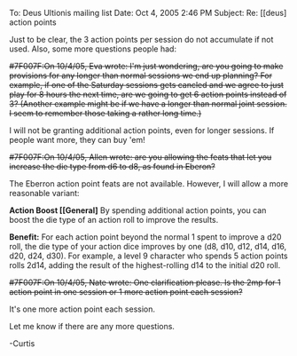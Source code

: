 To: Deus Ultionis mailing list
Date: Oct 4, 2005 2:46 PM
Subject: Re: [[deus] action points

Just to be clear, the 3 action points per session do not accumulate if not used. Also, some more questions people had:

~~#7F007F:On 10/4/05, Eva wrote:
I'm just wondering, are you going to make provisions for any longer than normal sessions we end up planning? For example, if one of the Saturday sessions gets cancled and we agree to just play for 8 hours the next time, are we going to get 6 action points instead of 3?
(Another example might be if we have a longer than normal joint session. I seem to remember those taking a rather long time.)~~

I will not be granting additional action points, even for longer sessions. If people want more, they can buy 'em!

~~#7F007F:On 10/4/05, Allen wrote:
are you allowing the feats that let you increase the
die type from d6 to d8, as found in Eberon?~~

The Eberron action point feats are not available. However, I will allow a more reasonable variant:

__Action Boost [[General]__
By spending additional action points, you can boost the die type of an action roll to improve the results.

__Benefit:__ For each action point beyond the normal 1 spent to improve a d20 roll, the die type of your action dice improves by one (d8, d10, d12, d14, d16, d20, d24, d30). For example, a level 9 character who spends 5 action points rolls 2d14, adding the result of the highest-rolling d14 to the initial d20 roll.

~~#7F007F:On 10/4/05, Nate wrote:
One clarification please.  Is the 2mp for 1 action point in one session or 1 more action point each session?~~

It's one more action point each session.

Let me know if there are any more questions.

-Curtis
